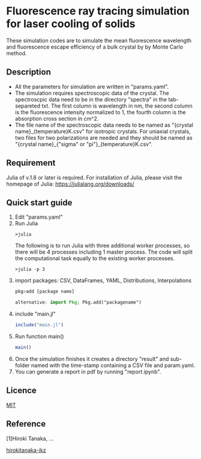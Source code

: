 Fluorescence ray tracing simulation for laser cooling of solids
===
These simulation codes are to simulate the mean fluorescence wavelength and fluorescence escape efficiency of a bulk crystal by by Monte Carlo method.

## Description
- All the parameters for simulation are written in "params.yaml".
- The simulation requires spectroscopic data of the crystal. The spectroscpic data need to be in the directory "spectra" in the tab-separeted txt. The first column is wavelength in nm, the second column is the fluorescence intensity normalized to 1, the fourth column is the absorption cross section in cm^2.
- The file name of the spectroscopic data needs to be named as "{crystal name}\_{temperature}K.csv" for isotropic crystals. For uniaxial crystals, two files for two polarizations are needed and they should be named as "{crystal name}\_{"sigma" or "pi"}\_{temperature}K.csv".


## Requirement
Julia of v.1.8 or later is required. For installation of Julia, please visit the homepage of Julia: https://julialang.org/downloads/


## Quick start guide
1. Edit "params.yaml"
2. Run Julia
   ```shell
   >julia
   ```
   The following is to run Julia with three additional worker processes, so there will be 4 processes including 1 master process. The code will split the computational task equally to the existing worker processes.
   ```shell
   >julia -p 3
   ```
3. import packages: CSV, DataFrames, YAML, Distributions, Interpolations
   ```julia
   pkg>add [package name]
   
   alternative: import Pkg; Pkg.add("packagename")
   ```
4. include "main.jl"
   ```julia
   include("main.jl")
   ```
5. Run function main()
   ```julia
   main()
   ```
6. Once the simulation finishes it creates a directory "result" and sub-folder named with the time-stamp containing a CSV file and param.yaml.
7. You can generate a report in pdf by running "report.ipynb".


## Licence
[MIT](https://github.com/hirokitanaka-ikz/fluorescence_ray_tracing/master/LICENCE)


## Reference
[1]Hiroki Tanaka, ...


[hirokitanaka-ikz](https://github.com/hirokitanaka-ikz)
